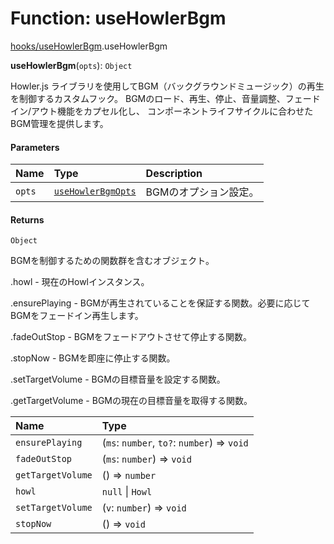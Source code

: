 # Function: useHowlerBgm

[hooks/useHowlerBgm](../modules/hooks_useHowlerBgm.md).useHowlerBgm

**useHowlerBgm**(`opts`): `Object`

Howler.js ライブラリを使用してBGM（バックグラウンドミュージック）の再生を制御するカスタムフック。
BGMのロード、再生、停止、音量調整、フェードイン/アウト機能をカプセル化し、
コンポーネントライフサイクルに合わせたBGM管理を提供します。

#### Parameters

| Name | Type | Description |
| :------ | :------ | :------ |
| `opts` | [`useHowlerBgmOpts`](../types/types.useHowlerBgmOpts.md) | BGMのオプション設定。 |

#### Returns

`Object`

BGMを制御するための関数群を含むオブジェクト。

.howl - 現在のHowlインスタンス。

.ensurePlaying - BGMが再生されていることを保証する関数。必要に応じてBGMをフェードイン再生します。

.fadeOutStop - BGMをフェードアウトさせて停止する関数。

.stopNow - BGMを即座に停止する関数。

.setTargetVolume - BGMの目標音量を設定する関数。

.getTargetVolume - BGMの現在の目標音量を取得する関数。

| Name | Type |
| :------ | :------ |
| `ensurePlaying` | (`ms`: `number`, `to?`: `number`) => `void` |
| `fadeOutStop` | (`ms`: `number`) => `void` |
| `getTargetVolume` | () => `number` |
| `howl` | ``null`` \| `Howl` |
| `setTargetVolume` | (`v`: `number`) => `void` |
| `stopNow` | () => `void` |
